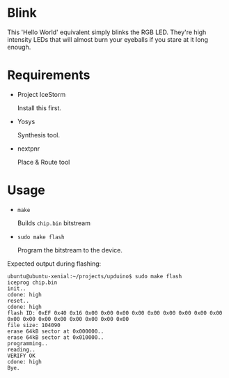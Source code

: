 
# Blink

This 'Hello World' equivalent simply blinks the RGB LED. They're high intensity LEDs that will almost
burn your eyeballs if you stare at it long enough.

# Requirements

* Project IceStorm

    Install this first.

* Yosys

    Synthesis tool.

* nextpnr

    Place & Route tool

# Usage

* ```make```

    Builds ```chip.bin``` bitstream

* ```sudo make flash```

    Program the bitstream to the device.

Expected output during flashing:

```
ubuntu@ubuntu-xenial:~/projects/upduino$ sudo make flash
iceprog chip.bin
init..
cdone: high
reset..
cdone: high
flash ID: 0xEF 0x40 0x16 0x00 0x00 0x00 0x00 0x00 0x00 0x00 0x00 0x00 0x00 0x00 0x00 0x00 0x00 0x00 0x00 0x00
file size: 104090
erase 64kB sector at 0x000000..
erase 64kB sector at 0x010000..
programming..
reading..
VERIFY OK
cdone: high
Bye.
```

